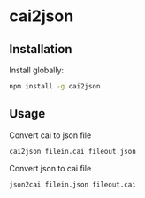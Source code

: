 # cai2json

## Installation

Install globally:

```sh
npm install -g cai2json
```

## Usage

Convert cai to json file

```sh
cai2json filein.cai fileout.json
```

Convert json to cai file

```sh
json2cai filein.json fileout.cai
```

